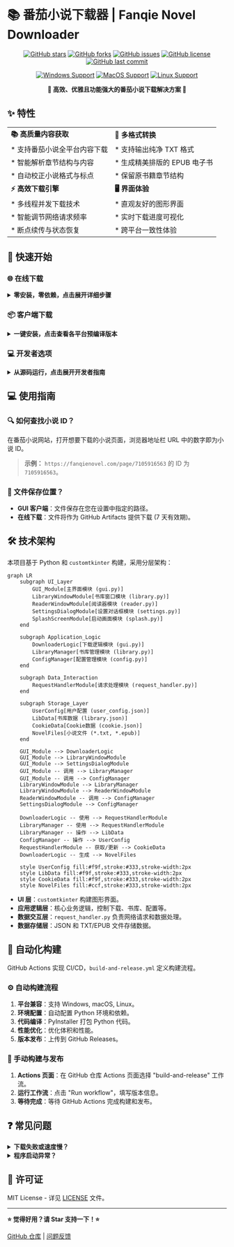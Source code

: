 # 📚 番茄小说下载器 | Fanqie Novel Downloader

<div align="center">

[![GitHub stars](https://img.shields.io/github/stars/POf-L/Fanqie-Tomato-Downloader?style=flat-square&logo=github)](https://github.com/POf-L/Fanqie-Tomato-Downloader/stargazers)
[![GitHub forks](https://img.shields.io/github/forks/POf-L/Fanqie-Tomato-Downloader?style=flat-square&logo=github)](https://github.com/POf-L/Fanqie-Tomato-Downloader/network/members)
[![GitHub issues](https://img.shields.io/github/issues/POf-L/Fanqie-Tomato-Downloader?style=flat-square&logo=github)](https://github.com/POf-L/Fanqie-Tomato-Downloader/issues)
[![GitHub license](https://img.shields.io/github/license/POf-L/Fanqie-Tomato-Downloader?style=flat-square)](LICENSE)
[![GitHub last commit](https://img.shields.io/github/last-commit/POf-L/Fanqie-Tomato-Downloader?style=flat-square)](https://github.com/POf-L/Fanqie-Tomato-Downloader/commits/main)

[![Windows Support](https://img.shields.io/badge/Windows-0078D6?style=flat-square&logo=windows&logoColor=white)](https://github.com/POf-L/Fanqie-Tomato-Downloader/releases)
[![MacOS Support](https://img.shields.io/badge/MacOS-000000?style=flat-square&logo=apple&logoColor=white)](https://github.com/POf-L/Fanqie-Tomato-Downloader/releases)
[![Linux Support](https://img.shields.io/badge/Linux-FCC624?style=flat-square&logo=linux&logoColor=black)](https://github.com/POf-L/Fanqie-Tomato-Downloader/releases)

**🌟 高效、优雅且功能强大的番茄小说下载解决方案 🌟**

</div>

## ✨ 特性

|  |  |
|---|---|
| **📚 高质量内容获取** | **🔄 多格式转换** |
| * 支持番茄小说全平台内容下载  | * 支持输出纯净 TXT 格式 |
| * 智能解析章节结构与内容 | * 生成精美排版的 EPUB 电子书 |
| * 自动校正小说格式与标点 | * 保留原书籍章节结构 |
| **⚡ 高效下载引擎** | **🖥️ 界面体验** |
| * 多线程并发下载技术 | * 直观友好的图形界面 |
| * 智能调节网络请求频率 | * 实时下载进度可视化 |
| * 断点续传与状态恢复 | * 跨平台一致性体验 |

## 🚀 快速开始

### 🌐 在线下载

<details>
<summary><b>零安装，零依赖，点击展开详细步骤</b></summary>

利用 GitHub Actions 即可在线下载小说，无需本地安装任何软件！

1.  访问 GitHub 仓库页面，点击 **"Actions"** 选项卡。
2.  在左侧导航栏，选择 **"在线下载小说"** 工作流。
3.  点击 **"Run workflow"** 按钮，根据提示填写：
    -   **小说 ID**：从番茄小说网址获取 (例如 `https://fanqienovel.com/page/7105916563` 的 `7105916563`)。
    -   **下载线程数**：默认为 5，可选 1-10。
    -   **输出格式**：选择 `txt` 或 `epub`。
4.  点击 **"Run workflow"** 开始下载。
5.  下载完成后，在 Actions 运行记录的 **"Summary"** 标签页中，找到 **"Artifacts"**  部分，下载小说文件 (7天有效期)。

</details>

### 📦 客户端下载

<details>
<summary><b>一键安装，点击查看各平台预编译版本</b></summary>

无需 Python 环境，下载即用！

访问 [📥 官方发布页](https://github.com/POf-L/Fanqie-Tomato-Downloader/releases) 下载预编译版本：

| 平台    | 下载链接                                                                                                | 说明                                        |
| ------- | ------------------------------------------------------------------------------------------------------- | ------------------------------------------- |
| Windows | [`Fanqie-Novel-Downloader-Windows.zip`](https://github.com/POf-L/Fanqie-Tomato-Downloader/releases) | 解压后双击运行 `番茄小说下载器.exe`          |
| MacOS   | [`Fanqie-Novel-Downloader-MacOS.zip`](https://github.com/POf-L/Fanqie-Tomato-Downloader/releases)   | 解压后运行 `番茄小说下载器` 应用              |
| Linux   | [`Fanqie-Novel-Downloader-Linux.zip`](https://github.com/POf-L/Fanqie-Tomato-Downloader/releases)   | 解压后运行 `番茄小说下载器` 可执行文件        |

</details>

### 💻 开发者选项

<details>
<summary><b>从源码运行，点击展开开发者指南</b></summary>

```bash
# 1. 克隆代码仓库
git clone https://github.com/POf-L/Fanqie-Tomato-Downloader.git
cd Fanqie-Tomato-Downloader

# 2. 安装依赖
pip install -r requirements.txt

# 3. 启动应用
python gui.py
```

</details>

## 💻 使用指南

### 🔍 如何查找小说 ID？

在番茄小说网站，打开想要下载的小说页面，浏览器地址栏 URL 中的数字即为小说 ID。

>  **示例：** `https://fanqienovel.com/page/7105916563`  的 ID 为 `7105916563`。

### 📂 文件保存位置？

- **GUI 客户端**：文件保存在您在设置中指定的路径。
- **在线下载**：文件将作为 GitHub Artifacts 提供下载 (7 天有效期)。

## 🛠️ 技术架构

本项目基于 Python 和 `customtkinter` 构建，采用分层架构：

```mermaid
graph LR
    subgraph UI_Layer
        GUI_Module[主界面模块 (gui.py)]
        LibraryWindowModule[书库窗口模块 (library.py)]
        ReaderWindowModule[阅读器模块 (reader.py)]
        SettingsDialogModule[设置对话框模块 (settings.py)]
        SplashScreenModule[启动画面模块 (splash.py)]
    end

    subgraph Application_Logic
        DownloaderLogic[下载逻辑模块 (gui.py)]
        LibraryManager[书库管理模块 (library.py)]
        ConfigManager[配置管理模块 (config.py)]
    end

    subgraph Data_Interaction
        RequestHandlerModule[请求处理模块 (request_handler.py)]
    end

    subgraph Storage_Layer
        UserConfig[用户配置 (user_config.json)]
        LibData[书库数据 (library.json)]
        CookieData[Cookie数据 (cookie.json)]
        NovelFiles[小说文件 (*.txt, *.epub)]
    end

    GUI_Module --> DownloaderLogic
    GUI_Module --> LibraryWindowModule
    GUI_Module --> SettingsDialogModule
    GUI_Module -- 调用 --> LibraryManager
    GUI_Module -- 调用 --> ConfigManager
    LibraryWindowModule --> LibraryManager
    LibraryWindowModule --> ReaderWindowModule
    ReaderWindowModule -- 调用 --> ConfigManager
    SettingsDialogModule --> ConfigManager

    DownloaderLogic -- 使用 --> RequestHandlerModule
    LibraryManager -- 使用 --> RequestHandlerModule
    LibraryManager -- 操作 --> LibData
    ConfigManager -- 操作 --> UserConfig
    RequestHandlerModule -- 获取/更新 --> CookieData
    DownloaderLogic -- 生成 --> NovelFiles

    style UserConfig fill:#f9f,stroke:#333,stroke-width:2px
    style LibData fill:#f9f,stroke:#333,stroke-width:2px
    style CookieData fill:#f9f,stroke:#333,stroke-width:2px
    style NovelFiles fill:#ccf,stroke:#333,stroke-width:2px
```

*   **UI 层**：`customtkinter` 构建图形界面。
*   **应用逻辑层**：核心业务逻辑，控制下载、书库、配置等。
*   **数据交互层**：`request_handler.py` 负责网络请求和数据处理。
*   **数据存储层**：JSON 和 TXT/EPUB 文件存储数据。

## 🔄 自动化构建

GitHub Actions 实现 CI/CD，`build-and-release.yml` 定义构建流程。

### ⚙️ 自动构建流程

1.  **平台兼容**：支持 Windows, macOS, Linux。
2.  **环境配置**：自动配置 Python 环境和依赖。
3.  **代码编译**：PyInstaller 打包 Python 代码。
4.  **性能优化**：优化体积和性能。
5.  **版本发布**：上传到 GitHub Releases。

### 🚀 手动构建与发布

1.  **Actions 页面**：在 GitHub 仓库 Actions 页面选择 "build-and-release" 工作流。
2.  **运行工作流**：点击 "Run workflow"，填写版本信息。
3.  **等待完成**：等待 GitHub Actions 完成构建和发布。

## ❓ 常见问题

<details>
<summary><b>下载失败或速度慢？</b></summary>

* 检查网络连接。
* 调整设置中线程数。
* 尝试分批下载或稍后重试。

</details>

<details>
<summary><b>程序启动异常？</b></summary>

* 检查操作系统版本兼容性。
* 源码运行检查依赖安装。
* 系统配置是否满足最低要求。
* 重新下载最新发布版。

</details>

## 📜 许可证

MIT License - 详见 [LICENSE](LICENSE) 文件。

---

<p align="center">

**⭐ 觉得好用？请 Star 支持一下！⭐** 

[GitHub 仓库](https://github.com/POf-L/Fanqie-Tomato-Downloader) | [问题反馈](https://github.com/POf-L/Fanqie-Tomato-Downloader/issues)

</p>
